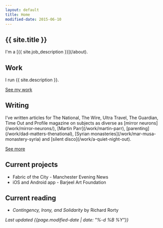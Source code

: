 ```yaml
---
layout: default
title: Home
modified-date: 2015-06-10
---
```


<h2 class="page-heading-caps extra-top-padding">{{ site.title }}</h2>
I'm a [{{ site.job_description }}](/about).

<h2 class="page-heading-caps">Work</h2>
I run {{ site.description }}.

<a href="/work">See my work</a>

<h2 class="page-heading-caps">Writing</h2>
I’ve written articles for The National, The Wire, Ultra Travel, The Guardian, Time Out and Profile magazine on subjects as diverse as [mirror neurons](/work/mirror-neurons/), [Martin Parr](/work/martin-parr), [parenting](/work/dad-matters-thenational), [Syrian monasteries](/work/mar-musa-monastery-syria) and [silent disco](/work/a-quiet-night-out).

<a href="/work#writing-and-editing">See more</a>

<h2 class="page-heading-caps">Current projects</h2>
<ul class="home-list">
	<li>Fabric of the City - Manchester Evening News</li>
	<li>iOS and Android app - Barjeel Art Foundation</li>
</ul>

<h2 class="page-heading-caps">Current reading</h2>
<ul class="home-list">
 	<li><em>Contingency, Irony, and Solidarity</em> by Richard Rorty</li>
</ul>

<div class="extra-top-padding">
	<em class="zeta">Last updated {{page.modified-date | date: "%-d %B %Y"}}</em>
</div>	